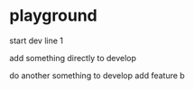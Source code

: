 # playground
start dev
line 1

add something directly to develop

do another something to develop
add feature b
